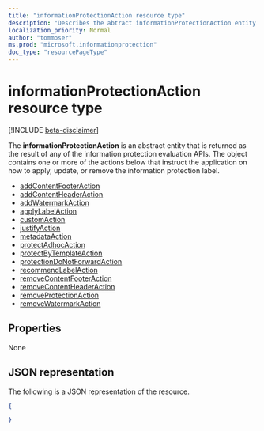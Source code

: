 ```yaml
---
title: "informationProtectionAction resource type"
description: "Describes the abtract informationProtectionAction entity."
localization_priority: Normal
author: "tommoser"
ms.prod: "microsoft.informationprotection"
doc_type: "resourcePageType"
---
```


# informationProtectionAction resource type

[!INCLUDE [beta-disclaimer](../../includes/beta-disclaimer.md)]

The **informationProtectionAction** is an abstract entity that is returned as the result of any of the information protection evaluation APIs. The object contains one or more of the actions below that instruct the application on how to apply, update, or remove the information protection label. 

* [addContentFooterAction](../resources/addContentFooterAction.md)
* [addContentHeaderAction](../resources/addContentHeaderAction.md)
* [addWatermarkAction](../resources/addWatermarkAction.md)
* [applyLabelAction](../resources/applyLabelAction.md)
* [customAction](../resources/customaction.md)
* [justifyAction](../resources/justifyAction.md)
* [metadataAction](../resources/metadataAction.md)
* [protectAdhocAction](../resources/protectAdhocAction.md)
* [protectByTemplateAction](../resources/protectByTemplateAction.md)
* [protectionDoNotForwardAction](../resources/protectDoNotForwardAction.md)
* [recommendLabelAction](../resources/recommendLabelAction.md)
* [removeContentFooterAction](../resources/removeContentFooterAction.md)
* [removeContentHeaderAction](../resources/removeContentHeaderAction.md)
* [removeProtectionAction](../resources/removeProtectionAction.md)
* [removeWatermarkAction](../resources/removeWatermarkAction.md)

## Properties

None

## JSON representation

The following is a JSON representation of the resource.

<!-- {
  "blockType": "resource",
  "optionalProperties": [

  ],
  "@odata.type": "microsoft.graph.informationProtectionAction",
  "baseType": null
}-->

```json
{

}
```

<!-- uuid: 16cd6b66-4b1a-43a1-adaf-3a886856ed98
2019-02-04 14:57:30 UTC -->
<!-- {
  "type": "#page.annotation",
  "description": "informationProtectionAction resource",
  "keywords": "",
  "section": "documentation",
  "tocPath": ""
}-->